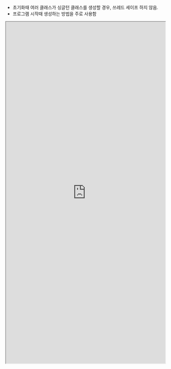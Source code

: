 - 초기화때 여러 클래스가 싱글턴 클래스를 생성할 경우, 쓰레드 세이프 하지 않음.
- 프로그램 시작때 생성하는 방법을 주로 사용함


<iframe src="https://sjh9708.tistory.com/105" width="100%" height="1080px"></iframe>
